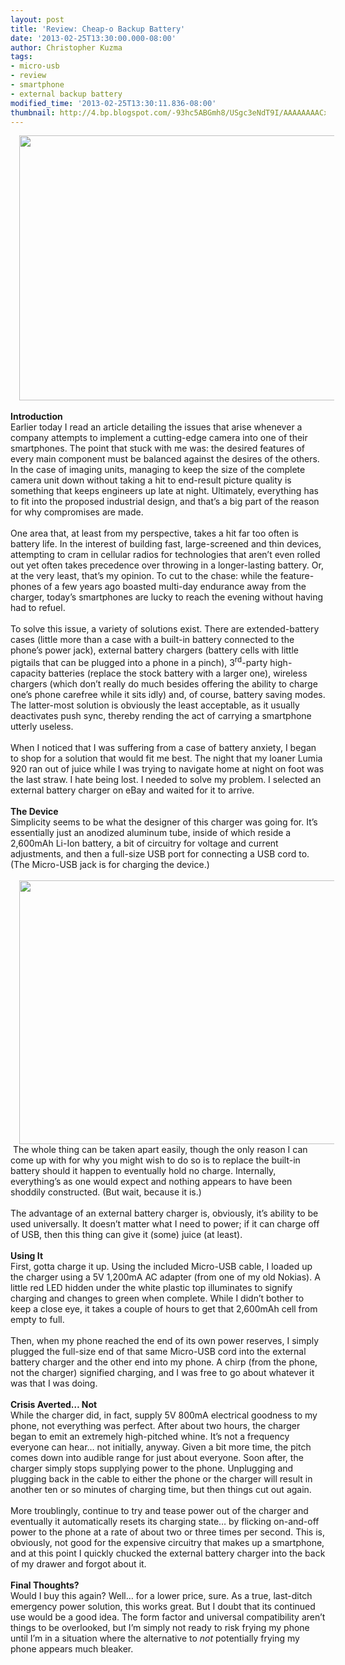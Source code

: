 ```yaml
---
layout: post
title: 'Review: Cheap-o Backup Battery'
date: '2013-02-25T13:30:00.000-08:00'
author: Christopher Kuzma
tags:
- micro-usb
- review
- smartphone
- external backup battery
modified_time: '2013-02-25T13:30:11.836-08:00'
thumbnail: http://4.bp.blogspot.com/-93hc5ABGmh8/USgc3eNdT9I/AAAAAAAACxU/UQ1vQj9e5Tc/s72-c/DSC_3558.JPG
---
```


<div class="separator" style="clear: both; text-align: center;"><a href="http://4.bp.blogspot.com/-93hc5ABGmh8/USgc3eNdT9I/AAAAAAAACxU/UQ1vQj9e5Tc/s1600/DSC_3558.JPG" imageanchor="1" style="margin-left: 1em; margin-right: 1em;"><img border="0" height="424" src="http://4.bp.blogspot.com/-93hc5ABGmh8/USgc3eNdT9I/AAAAAAAACxU/UQ1vQj9e5Tc/s640/DSC_3558.JPG" width="640" /></a></div><br /><div class="MsoNormal" style="margin-bottom: 0.0001pt;"><b>Introduction<o:p></o:p></b></div><div class="MsoNormal" style="margin-bottom: 0.0001pt;">Earlier today I read an article detailing the issues that arise whenever a company attempts to implement a cutting-edge camera into one of their smartphones. The point that stuck with me was: the desired features of every main component must be balanced against the desires of the others. In the case of imaging units, managing to keep the size of the complete camera unit down without taking a hit to end-result picture quality is something that keeps engineers up late at night. Ultimately, everything has to fit into the proposed industrial design, and that’s a big part of the reason for why compromises are made.<o:p></o:p></div><div class="MsoNormal" style="margin-bottom: 0.0001pt;"><br /></div><div class="MsoNormal" style="margin-bottom: 0.0001pt;">One area that, at least from my perspective, takes a hit far too often is battery life. In the interest of building fast, large-screened and thin devices, attempting to cram in cellular radios for technologies that aren’t even rolled out yet often takes precedence over throwing in a longer-lasting battery. Or, at the very least, that’s my opinion. To cut to the chase: while the feature-phones of a few years ago boasted multi-day endurance away from the charger, today’s smartphones are lucky to reach the evening without having had to refuel.<o:p></o:p></div><div class="MsoNormal" style="margin-bottom: 0.0001pt;"><br /></div><div class="MsoNormal" style="margin-bottom: 0.0001pt;">To solve this issue, a variety of solutions exist. There are extended-battery cases (little more than a case with a built-in battery connected to the phone’s power jack), external battery chargers (battery cells with little pigtails that can be plugged into a phone in a pinch), 3<sup>rd</sup>-party high-capacity batteries (replace the stock battery with a larger one), wireless chargers (which don’t really do much besides offering the ability to charge one’s phone carefree while it sits idly) and, of course, battery saving modes. The latter-most solution is obviously the least acceptable, as it usually deactivates push sync, thereby rending the act of carrying a smartphone utterly useless.<o:p></o:p></div><div class="MsoNormal" style="margin-bottom: 0.0001pt;"><br /></div><div class="MsoNormal" style="margin-bottom: 0.0001pt;">When I noticed that I was suffering from a case of battery anxiety, I began to shop for a solution that would fit me best. The night that my loaner Lumia 920 ran out of juice while I was trying to navigate home at night on foot was the last straw. I hate being lost. I needed to solve my problem. I selected an external battery charger on eBay and waited for it to arrive.<o:p></o:p></div><div class="MsoNormal" style="margin-bottom: 0.0001pt;"><br /></div><div class="MsoNormal" style="margin-bottom: 0.0001pt;"><b>The Device</b><o:p></o:p></div><div class="MsoNormal" style="margin-bottom: 0.0001pt;">Simplicity seems to be what the designer of this charger was going for. It’s essentially just an anodized aluminum tube, inside of which reside a 2,600mAh Li-Ion battery, a bit of circuitry for voltage and current adjustments, and then a full-size USB port for connecting a USB cord to. (The Micro-USB jack is for charging the device.)<o:p></o:p></div><div class="MsoNormal" style="margin-bottom: 0.0001pt;"><br /></div><div class="separator" style="clear: both; text-align: center;"><a href="http://1.bp.blogspot.com/-QsYYQPnc_dY/USvXoY2lH9I/AAAAAAAACyI/BFSzVmQKcC0/s1600/DSC_3789.JPG" imageanchor="1" style="margin-left: 1em; margin-right: 1em;"><img border="0" height="422" src="http://1.bp.blogspot.com/-QsYYQPnc_dY/USvXoY2lH9I/AAAAAAAACyI/BFSzVmQKcC0/s640/DSC_3789.JPG" width="640" /></a></div><div class="MsoNormal" style="margin-bottom: 0.0001pt;"><o:p>&nbsp;</o:p>The whole thing can be taken apart easily, though the only reason I can come up with for why you might wish to do so is to replace the built-in battery should it happen to eventually hold no charge. Internally, everything’s as one would expect and nothing appears to have been shoddily constructed. (But wait, because it is.)</div><div class="MsoNormal" style="margin-bottom: 0.0001pt;"><o:p></o:p></div><div class="MsoNormal" style="margin-bottom: 0.0001pt;"><br /></div><div class="MsoNormal" style="margin-bottom: 0.0001pt;">The advantage of an external battery charger is, obviously, it’s ability to be used universally. It doesn’t matter what I need to power; if it can charge off of USB, then this thing can give it (some) juice (at least).<o:p></o:p></div><div class="MsoNormal" style="margin-bottom: 0.0001pt;"><br /></div><div class="MsoNormal" style="margin-bottom: 0.0001pt;"><b>Using It</b><o:p></o:p></div><div class="MsoNormal" style="margin-bottom: 0.0001pt;">First, gotta charge it up. Using the included Micro-USB cable, I loaded up the charger using a 5V 1,200mA AC adapter (from one of my old Nokias). A little red LED hidden under the white plastic top illuminates to signify charging and changes to green when complete. While I didn’t bother to keep a close eye, it takes a couple of hours to get that 2,600mAh cell from empty to full.<o:p></o:p></div><div class="MsoNormal" style="margin-bottom: 0.0001pt;"><br /></div><div class="MsoNormal" style="margin-bottom: 0.0001pt;">Then, when my phone reached the end of its own power reserves, I simply plugged the full-size end of that same Micro-USB cord into the external battery charger and the other end into my phone. A chirp (from the phone, not the charger) signified charging, and I was free to go about whatever it was that I was doing.<o:p></o:p></div><div class="MsoNormal" style="margin-bottom: 0.0001pt;"><br /></div><div class="MsoNormal" style="margin-bottom: 0.0001pt;"><b>Crisis Averted… Not</b><o:p></o:p></div><div class="MsoNormal" style="margin-bottom: 0.0001pt;">While the charger did, in fact, supply 5V 800mA electrical goodness to my phone, not everything was perfect. After about two hours, the charger began to emit an extremely high-pitched whine. It’s not a frequency everyone can hear… not initially, anyway. Given a bit more time, the pitch comes down into audible range for just about everyone. Soon after, the charger simply stops supplying power to the phone. Unplugging and plugging back in the cable to either the phone or the charger will result in another ten or so minutes of charging time, but then things cut out again.<o:p></o:p></div><div class="MsoNormal" style="margin-bottom: 0.0001pt;"><br /></div><div class="MsoNormal" style="margin-bottom: 0.0001pt;">More troublingly, continue to try and tease power out of the charger and eventually it automatically resets its charging state… by flicking on-and-off power to the phone at a rate of about two or three times per second. This is, obviously, not good for the expensive circuitry that makes up a smartphone, and at this point I quickly chucked the external battery charger into the back of my drawer and forgot about it.<o:p></o:p></div><div class="MsoNormal" style="margin-bottom: 0.0001pt;"><br /></div><div class="MsoNormal" style="margin-bottom: 0.0001pt;"><b>Final Thoughts?</b><o:p></o:p></div><div class="MsoNormal" style="margin-bottom: 0.0001pt;">Would I buy this again? Well… for a lower price, sure. As a true, last-ditch emergency power solution, this works great. But I doubt that its continued use would be a good idea. The form factor and universal compatibility aren’t things to be overlooked, but I’m simply not ready to risk frying my phone until I’m in a situation where the alternative to <i>not</i> potentially frying my phone appears much bleaker.<o:p></o:p></div>